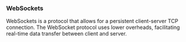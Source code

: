 ### WebSockets

WebSockets is a protocol that allows for a persistent client-server TCP connection.
The WebSocket protocol uses lower overheads, facilitating real-time data transfer between client and server.
